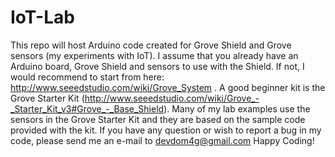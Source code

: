 # IoT-Lab
This repo will host Arduino code created for Grove Shield and Grove sensors (my experiments with IoT).
I assume that you already have an Arduino board, Grove Shield and sensors to use with the Shield.
If not, I would recommend to start from here:  http://www.seeedstudio.com/wiki/Grove_System .
A good beginner kit is the Grove Starter Kit (http://www.seeedstudio.com/wiki/Grove_-_Starter_Kit_v3#Grove_-_Base_Shield).
Many of my lab examples use the sensors in the Grove Starter Kit and they are based on the sample code provided with the kit.
If you have any question or wish to report a bug in my code, please send me an e-mail to devdom4g@gmail.com
Happy Coding!
